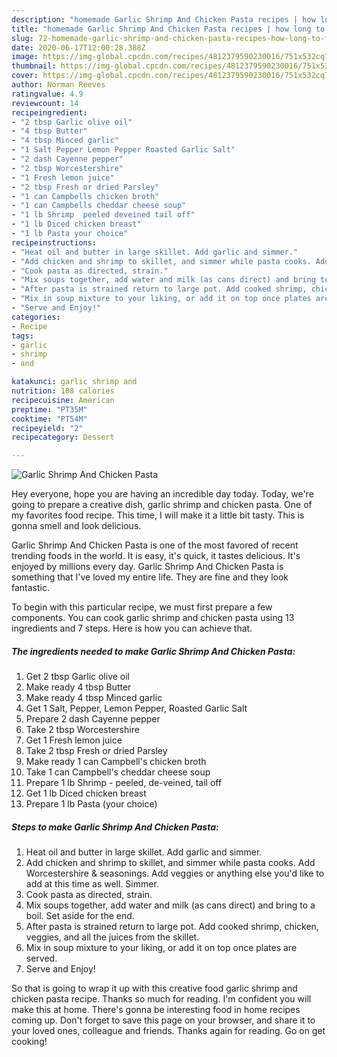 ```yaml
---
description: "homemade Garlic Shrimp And Chicken Pasta recipes | how long to fry Garlic Shrimp And Chicken Pasta"
title: "homemade Garlic Shrimp And Chicken Pasta recipes | how long to fry Garlic Shrimp And Chicken Pasta"
slug: 72-homemade-garlic-shrimp-and-chicken-pasta-recipes-how-long-to-fry-garlic-shrimp-and-chicken-pasta
date: 2020-06-17T12:00:28.388Z
image: https://img-global.cpcdn.com/recipes/4812379590230016/751x532cq70/garlic-shrimp-and-chicken-pasta-recipe-main-photo.jpg
thumbnail: https://img-global.cpcdn.com/recipes/4812379590230016/751x532cq70/garlic-shrimp-and-chicken-pasta-recipe-main-photo.jpg
cover: https://img-global.cpcdn.com/recipes/4812379590230016/751x532cq70/garlic-shrimp-and-chicken-pasta-recipe-main-photo.jpg
author: Norman Reeves
ratingvalue: 4.9
reviewcount: 14
recipeingredient:
- "2 tbsp Garlic olive oil"
- "4 tbsp Butter"
- "4 tbsp Minced garlic"
- "1 Salt Pepper Lemon Pepper Roasted Garlic Salt"
- "2 dash Cayenne pepper"
- "2 tbsp Worcestershire"
- "1 Fresh lemon juice"
- "2 tbsp Fresh or dried Parsley"
- "1 can Campbells chicken broth"
- "1 can Campbells cheddar cheese soup"
- "1 lb Shrimp  peeled deveined tail off"
- "1 lb Diced chicken breast"
- "1 lb Pasta your choice"
recipeinstructions:
- "Heat oil and butter in large skillet. Add garlic and simmer."
- "Add chicken and shrimp to skillet, and simmer while pasta cooks. Add Worcestershire &amp; seasonings. Add veggies or anything else you&#39;d like to add at this time as well. Simmer."
- "Cook pasta as directed, strain."
- "Mix soups together, add water and milk (as cans direct) and bring to a boil. Set aside for the end."
- "After pasta is strained return to large pot. Add cooked shrimp, chicken, veggies, and all the juices from the skillet."
- "Mix in soup mixture to your liking, or add it on top once plates are served."
- "Serve and Enjoy!"
categories:
- Recipe
tags:
- garlic
- shrimp
- and

katakunci: garlic shrimp and 
nutrition: 108 calories
recipecuisine: American
preptime: "PT35M"
cooktime: "PT54M"
recipeyield: "2"
recipecategory: Dessert

---
```



![Garlic Shrimp And Chicken Pasta](https://img-global.cpcdn.com/recipes/4812379590230016/751x532cq70/garlic-shrimp-and-chicken-pasta-recipe-main-photo.jpg)

Hey everyone, hope you are having an incredible day today. Today, we're going to prepare a creative dish, garlic shrimp and chicken pasta. One of my favorites food recipe. This time, I will make it a little bit tasty. This is gonna smell and look delicious.



Garlic Shrimp And Chicken Pasta is one of the most favored of recent trending foods in the world. It is easy, it's quick, it tastes delicious. It's enjoyed by millions every day. Garlic Shrimp And Chicken Pasta is something that I've loved my entire life. They are fine and they look fantastic.


To begin with this particular recipe, we must first prepare a few components. You can cook garlic shrimp and chicken pasta using 13 ingredients and 7 steps. Here is how you can achieve that.

<!--inarticleads1-->

##### The ingredients needed to make Garlic Shrimp And Chicken Pasta:

1. Get 2 tbsp Garlic olive oil
1. Make ready 4 tbsp Butter
1. Make ready 4 tbsp Minced garlic
1. Get 1 Salt, Pepper, Lemon Pepper, Roasted Garlic Salt
1. Prepare 2 dash Cayenne pepper
1. Take 2 tbsp Worcestershire
1. Get 1 Fresh lemon juice
1. Take 2 tbsp Fresh or dried Parsley
1. Make ready 1 can Campbell&#39;s chicken broth
1. Take 1 can Campbell&#39;s cheddar cheese soup
1. Prepare 1 lb Shrimp - peeled, de-veined, tail off
1. Get 1 lb Diced chicken breast
1. Prepare 1 lb Pasta (your choice)




<!--inarticleads2-->

##### Steps to make Garlic Shrimp And Chicken Pasta:

1. Heat oil and butter in large skillet. Add garlic and simmer.
1. Add chicken and shrimp to skillet, and simmer while pasta cooks. Add Worcestershire &amp; seasonings. Add veggies or anything else you&#39;d like to add at this time as well. Simmer.
1. Cook pasta as directed, strain.
1. Mix soups together, add water and milk (as cans direct) and bring to a boil. Set aside for the end.
1. After pasta is strained return to large pot. Add cooked shrimp, chicken, veggies, and all the juices from the skillet.
1. Mix in soup mixture to your liking, or add it on top once plates are served.
1. Serve and Enjoy!




So that is going to wrap it up with this creative food garlic shrimp and chicken pasta recipe. Thanks so much for reading. I'm confident you will make this at home. There's gonna be interesting food in home recipes coming up. Don't forget to save this page on your browser, and share it to your loved ones, colleague and friends. Thanks again for reading. Go on get cooking!
